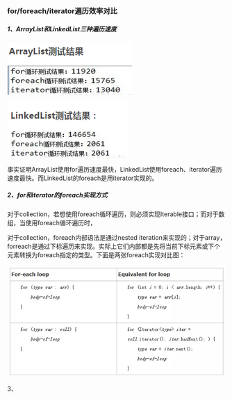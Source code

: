 ### for/foreach/iterator遍历效率对比

##### 1、ArrayList和LinkedList三种遍历速度

![](/assets/ArrayList遍历速度.png)

![](/assets/linkedList遍历结果.png)

事实证明ArrayList使用for遍历速度最快，LinkedList使用foreach、iterator遍历速度最快。而LinkedList的foreach是用iterator实现的。

##### 2、for和iterator的foreach实现方式

对于collection，若想使用foreach循环遍历，则必须实现Iterable接口；而对于数组，当使用foreach循环遍历时，

对于collection，foreach内部语法是通过nested iteration来实现的；对于array，forreach是通过下标遍历来实现。实际上它们内部都是先将当前下标元素或下个元素转换为foreach指定的类型。下面是两张foreach实现对比图：

![](/assets/foreach两种实现.png)



3、

